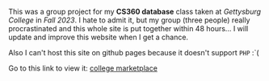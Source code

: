 This was a group project for my **CS360 database** class taken at *Gettysburg College* in _Fall 2023_. I hate to admit it, but my group (three people) really procrastinated and this whole site is put together within 48 hours...     I will update and improve this website when I get a chance.

Also I can't host this site on github pages because it doesn't support `PHP` :`(

Go to this link to view it: [college marketplace]([cs.gettysburg.edu/~tangyi02/](http://cs.gettysburg.edu/~tangyi02/Projects/collegeMarketplace/))
